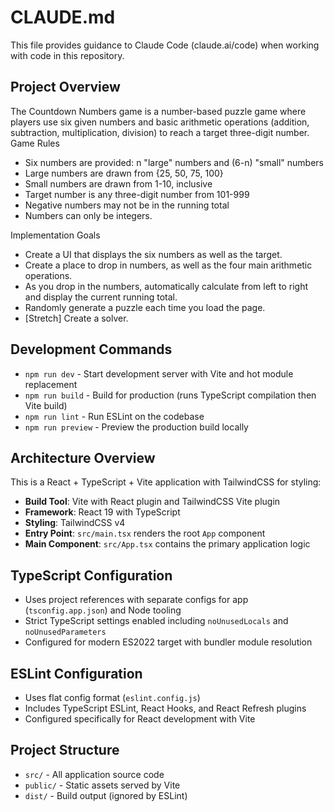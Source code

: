 # CLAUDE.md

This file provides guidance to Claude Code (claude.ai/code) when working with code in this repository.

## Project Overview

The Countdown Numbers game is a number-based puzzle game where players use six given numbers and basic arithmetic operations (addition, subtraction, multiplication, division) to reach a target three-digit number.
Game Rules

* Six numbers are provided: n "large" numbers and (6-n) "small" numbers
* Large numbers are drawn from {25, 50, 75, 100}
* Small numbers are drawn from 1-10, inclusive
* Target number is any three-digit number from 101-999
* Negative numbers may not be in the running total
* Numbers can only be integers.

Implementation Goals

* Create a UI that displays the six numbers as well as the target.
* Create a place to drop in numbers, as well as the four main arithmetic operations.
* As you drop in the numbers, automatically calculate from left to right and display the current running total.
* Randomly generate a puzzle each time you load the page.
* [Stretch] Create a solver.


## Development Commands

- `npm run dev` - Start development server with Vite and hot module replacement
- `npm run build` - Build for production (runs TypeScript compilation then Vite build)
- `npm run lint` - Run ESLint on the codebase
- `npm run preview` - Preview the production build locally

## Architecture Overview

This is a React + TypeScript + Vite application with TailwindCSS for styling:

- **Build Tool**: Vite with React plugin and TailwindCSS Vite plugin
- **Framework**: React 19 with TypeScript
- **Styling**: TailwindCSS v4
- **Entry Point**: `src/main.tsx` renders the root `App` component
- **Main Component**: `src/App.tsx` contains the primary application logic

## TypeScript Configuration

- Uses project references with separate configs for app (`tsconfig.app.json`) and Node tooling
- Strict TypeScript settings enabled including `noUnusedLocals` and `noUnusedParameters`
- Configured for modern ES2022 target with bundler module resolution

## ESLint Configuration

- Uses flat config format (`eslint.config.js`)
- Includes TypeScript ESLint, React Hooks, and React Refresh plugins
- Configured specifically for React development with Vite

## Project Structure

- `src/` - All application source code
- `public/` - Static assets served by Vite
- `dist/` - Build output (ignored by ESLint)